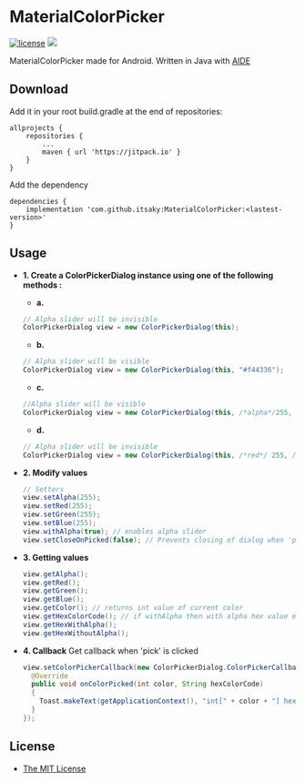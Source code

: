 # MaterialColorPicker
[![license](https://img.shields.io/github/license/itsaky/MaterialColorPicker.svg?style=flat-square)](https://github.com/itsaky/MaterialColorPicker/blob/master/LICENSE) [![](https://jitpack.io/v/itsaky/MaterialColorPicker.svg)](https://jitpack.io/#itsaky/MaterialColorPicker)

MaterialColorPicker made for Android. Written in Java with [AIDE](https://play.google.com/store/apps/details?id=com.aide.ui)

## Download

Add it in your root build.gradle at the end of repositories:
```
allprojects { 		
    repositories { 			
        ... 			
        maven { url 'https://jitpack.io' }
    }
}
```

Add the dependency
```
dependencies {
    implementation 'com.github.itsaky:MaterialColorPicker:<lastest-version>'
}
```

## Usage
- **1. Create a ColorPickerDialog instance using one of the following methods :**

  - **a.**
  ```java
  // Alpha slider will be invisible
  ColorPickerDialog view = new ColorPickerDialog(this);
  ```

  - **b.**
  ```java
  // Alpha slider will be visible
  ColorPickerDialog view = new ColorPickerDialog(this, "#f44336");
  ```

  - **c.** 
  ```java
  //Alpha slider will be visible
  ColorPickerDialog view = new ColorPickerDialog(this, /*alpha*/255, /*red*/ 255, /*green*/ 255, /*blue*/ 255);
  ```

  - **d.** 
  ```java
  // Alpha slider will be invisible
  ColorPickerDialog view = new ColorPickerDialog(this, /*red*/ 255, /*green*/ 255, /*blue*/ 255);
  ```

- **2. Modify values**
  ```java
  // Setters
  view.setAlpha(255);
  view.setRed(255);
  view.setGreen(255);
  view.setBlue(255);
  view.withAlpha(true); // enables alpha slider
  view.setCloseOnPicked(false); // Prevents closing of dialog when 'pick' is clicked
  ```

- **3. Getting values**
  ```java
  view.getAlpha();
  view.getRed();
  view.getGreen();
  view.getBlue();
  view.getColor(); // returns int value of current color
  view.getHexColorCode(); // if withAlpha then with alpha hex value else without it
  view.getHexWithAlpha();
  view.getHexWithoutAlpha();
  ```

- **4. Callback**
Get callback when 'pick' is clicked
  ```java
  view.setColorPickerCallback(new ColorPickerDialog.ColorPickerCallback(){
    @Override
    public void onColorPicked(int color, String hexColorCode)
    {
      Toast.makeText(getApplicationContext(), "int[" + color + "] hex[" + hexColorCode + "]", Toast.LENGTH_LONG).show();
    }
  });
  ```

## License
- [The MIT License](https://github.com/itsaky/MaterialColorPicker/blob/master/LICENSE)
